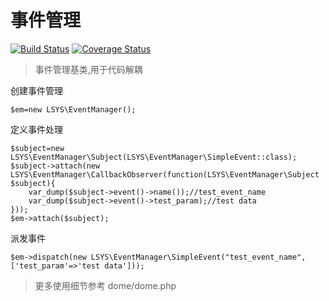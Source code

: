 事件管理
===

[![Build Status](https://travis-ci.com/php-lsys/event.svg?branch=master)](https://travis-ci.com/php-lsys/event)
[![Coverage Status](https://coveralls.io/repos/github/php-lsys/event/badge.svg?branch=master)](https://coveralls.io/github/php-lsys/event?branch=master)

> 事件管理基类,用于代码解耦


创建事件管理

```
$em=new LSYS\EventManager();
```

定义事件处理

```
$subject=new LSYS\EventManager\Subject(LSYS\EventManager\SimpleEvent::class);
$subject->attach(new LSYS\EventManager\CallbackObserver(function(LSYS\EventManager\Subject $subject){
    var_dump($subject->event()->name());//test_event_name
    var_dump($subject->event()->test_param);//test data
}));
$em->attach($subject);
```

派发事件

```
$em->dispatch(new LSYS\EventManager\SimpleEvent("test_event_name",['test_param'=>'test data']));
```

> 更多使用细节参考 dome/dome.php
